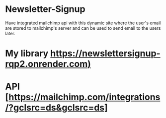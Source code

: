 # Newsletter-Signup
Have integrated mailchimp api with this dynamic site where the user's email are stored to 
mailchimp's server and can be used to send email to the users later.

# My library [https://newslettersignup-rqp2.onrender.com)](https://newslettersignup-rqp2.onrender.com)

# API [https://mailchimp.com/integrations/?gclsrc=ds&gclsrc=ds]
